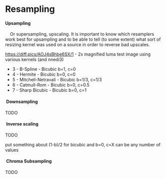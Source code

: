 # Resampling

#### Upsampling

    Or supersampling, upscaling. It is important to know which
resamplers work best for upsampling and to be able to tell (to some
extent) what sort of resizing kernel was used on a source in order to
reverse bad upscales.

<https://diff.pics/AOJ4sBhbe6SX/1> - 2x magnified luma test image using
various kernels (and nnedi3)

  - 3 - B-Spline - Bicubic b=1, c=0
  - 4 - Hermite - Bicubic b=0, c=0
  - 5 - Mitchell-Netravali - Bicubic b=1/3, c=1/3
  - 6 - Catmull-Rom - Bicubic b=0, c=0.5
  - 7 - Sharp Bicubic - Bicubic b=0, c=1

####  Downsampling

TODO

####  Inverse scaling

TODO

put something about (1-b)/2 for bicubic and b=0, c=X can be any number
of values

####  Chroma Subsampling

TODO

####
